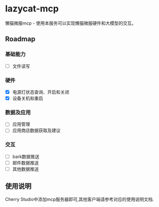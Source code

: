 # lazycat-mcp
懒猫微服mcp - 使用本服务可以实现懒猫微服硬件和大模型的交互。

## Roadmap
### 基础能力
- [ ] 文件读写
### 硬件
- [x] 电源灯状态查询、开启和关闭
- [x] 设备关机和重启
### 数据及应用
- [ ] 应用管理
- [ ] 应用商店数据获取及建议
### 交互
- [ ] bark数据推送
- [ ] 邮件数据推送
- [ ] 其他数据推送
## 使用说明
 Cherry Studio中添加mcp服务器即可,其他客户端请参考对应的使用说明文档.

